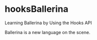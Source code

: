 # hooksBallerina
Learning Ballerina by Using the Hooks API


Ballerina is a new language on the scene.